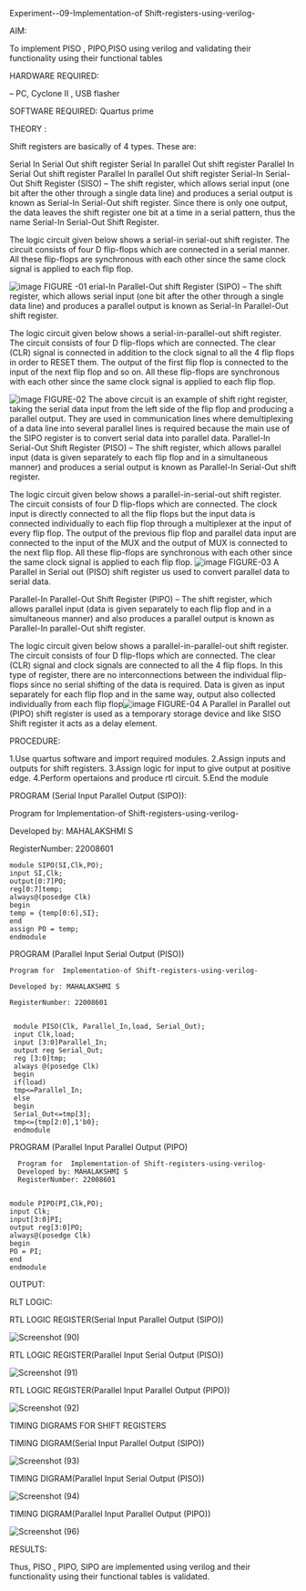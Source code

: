 
Experiment--09-Implementation-of Shift-registers-using-verilog-

AIM:

To implement PISO , PIPO,PISO  using verilog and validating their functionality using their functional tables

HARDWARE REQUIRED: 

– PC, Cyclone II , USB flasher

SOFTWARE REQUIRED:  Quartus prime

THEORY :

Shift registers are basically of 4 types. These are:

Serial In Serial Out shift register
Serial In parallel Out shift register
Parallel In Serial Out shift register
Parallel In parallel Out shift register
Serial-In Serial-Out Shift Register (SISO) –
The shift register, which allows serial input (one bit after the other through a single data line) and produces a serial output is known as Serial-In Serial-Out shift register. Since there is only one output, the data leaves the shift register one bit at a time in a serial pattern, thus the name Serial-In Serial-Out Shift Register.

The logic circuit given below shows a serial-in serial-out shift register. The circuit consists of four D flip-flops which are connected in a serial manner. All these flip-flops are synchronous with each other since the same clock signal is applied to each flip flop.

![image](https://user-images.githubusercontent.com/36288975/172337366-540cc45e-11fe-4cce-9503-560dc704bc7d.png)
FIGURE -01 
erial-In Parallel-Out shift Register (SIPO) –
The shift register, which allows serial input (one bit after the other through a single data line) and produces a parallel output is known as Serial-In Parallel-Out shift register.

The logic circuit given below shows a serial-in-parallel-out shift register. The circuit consists of four D flip-flops which are connected. The clear (CLR) signal is connected in addition to the clock signal to all the 4 flip flops in order to RESET them. The output of the first flip flop is connected to the input of the next flip flop and so on. All these flip-flops are synchronous with each other since the same clock signal is applied to each flip flop.

![image](https://user-images.githubusercontent.com/36288975/172337438-03416c7e-7c9d-4939-ba34-c355b9fc79c5.png)
FIGURE-02
The above circuit is an example of shift right register, taking the serial data input from the left side of the flip flop and producing a parallel output. They are used in communication lines where demultiplexing of a data line into several parallel lines is required because the main use of the SIPO register is to convert serial data into parallel data.
Parallel-In Serial-Out Shift Register (PISO) –
The shift register, which allows parallel input (data is given separately to each flip flop and in a simultaneous manner) and produces a serial output is known as Parallel-In Serial-Out shift register.

The logic circuit given below shows a parallel-in-serial-out shift register. The circuit consists of four D flip-flops which are connected. The clock input is directly connected to all the flip flops but the input data is connected individually to each flip flop through a multiplexer at the input of every flip flop. The output of the previous flip flop and parallel data input are connected to the input of the MUX and the output of MUX is connected to the next flip flop. All these flip-flops are synchronous with each other since the same clock signal is applied to each flip flop.
![image](https://user-images.githubusercontent.com/36288975/172337544-1632407f-1743-4b17-b480-00663d01e59f.png)
FIGURE-03
A Parallel in Serial out (PISO) shift register us used to convert parallel data to serial data.

Parallel-In Parallel-Out Shift Register (PIPO) –
The shift register, which allows parallel input (data is given separately to each flip flop and in a simultaneous manner) and also produces a parallel output is known as Parallel-In parallel-Out shift register.

The logic circuit given below shows a parallel-in-parallel-out shift register. The circuit consists of four D flip-flops which are connected. The clear (CLR) signal and clock signals are connected to all the 4 flip flops. In this type of register, there are no interconnections between the individual flip-flops since no serial shifting of the data is required. Data is given as input separately for each flip flop and in the same way, output also collected individually from each flip flop![image](https://user-images.githubusercontent.com/36288975/172337661-babb1f90-6286-4d14-8cbd-26a380ee085e.png)
FIGURE-04
A Parallel in Parallel out (PIPO) shift register is used as a temporary storage device and like SISO Shift register it acts as a delay element.

PROCEDURE:

1.Use quartus software and import required modules. 2.Assign inputs and outputs for shift registers. 3.Assign logic for input to give output at positive edge. 4.Perform opertaions and produce rtl circuit. 5.End the module

PROGRAM (Serial Input Parallel Output (SIPO)):

  Program for  Implementation-of Shift-registers-using-verilog-

  Developed by: MAHALAKSHMI S

  RegisterNumber: 22008601


    module SIPO(SI,Clk,PO);
    input SI,Clk;
    output[0:7]PO;
    reg[0:7]temp;
    always@(posedge Clk)
    begin
    temp = {temp[0:6],SI};
    end
    assign PO = temp;
    endmodule
    
    
    
PROGRAM (Parallel Input Serial Output (PISO))


    Program for  Implementation-of Shift-registers-using-verilog-
    
    Developed by: MAHALAKSHMI S
    
    RegisterNumber: 22008601
    
    
     module PISO(Clk, Parallel_In,load, Serial_Out);
     input Clk,load;
     input [3:0]Parallel_In;
     output reg Serial_Out;
     reg [3:0]tmp;
     always @(posedge Clk)
     begin
     if(load)
     tmp<=Parallel_In;
     else
     begin
     Serial_Out<=tmp[3];
     tmp<={tmp[2:0],1'b0};
     endmodule
     
     
PROGRAM (Parallel Input Parallel Output (PIPO)


      Program for  Implementation-of Shift-registers-using-verilog-
      Developed by: MAHALAKSHMI S
      RegisterNumber: 22008601
      
      
    module PIPO(PI,Clk,PO);
    input Clk;
    input[3:0]PI;
    output reg[3:0]PO;
    always@(posedge Clk)
    begin
    PO = PI;
    end 
    endmodule


OUTPUT:

RLT LOGIC:

RTL LOGIC REGISTER(Serial Input Parallel Output (SIPO))


![Screenshot (90)](https://user-images.githubusercontent.com/122199968/213880397-c0d31fd8-181a-4a3f-9a86-6469e28f37c0.png)


RTL LOGIC REGISTER(Parallel Input Serial Output (PISO))


![Screenshot (91)](https://user-images.githubusercontent.com/122199968/213880444-89bea996-bab8-4dd5-b564-d3da1bb65a9d.png)



RTL LOGIC REGISTER(Parallel Input Parallel Output (PIPO))


![Screenshot (92)](https://user-images.githubusercontent.com/122199968/213880847-d5e17c76-7137-45a8-bb48-fcfc43144163.png)




TIMING DIGRAMS FOR SHIFT REGISTERS


TIMING DIGRAM(Serial Input Parallel Output (SIPO))


![Screenshot (93)](https://user-images.githubusercontent.com/122199968/213880561-26ac0b34-4fc9-43bc-bcdf-a36107facf51.png)


TIMING DIGRAM(Parallel Input Serial Output (PISO))


![Screenshot (94)](https://user-images.githubusercontent.com/122199968/213880598-04994991-eeea-47ca-85b9-8cb46d684934.png)


TIMING DIGRAM(Parallel Input Parallel Output (PIPO))


![Screenshot (96)](https://user-images.githubusercontent.com/122199968/213880816-e81279e1-3245-4726-92ba-87cee3fbca2a.png)




RESULTS:

Thus, PISO , PIPO, SIPO are implemented using verilog and their functionality using their functional tables is validated.
